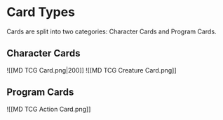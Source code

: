 # Card Types
Cards are split into two categories: Character Cards and Program Cards.
## Character Cards
![[MD TCG Card.png|200]]
![[MD TCG Creature Card.png]]
## Program Cards
![[MD TCG Action Card.png]]
